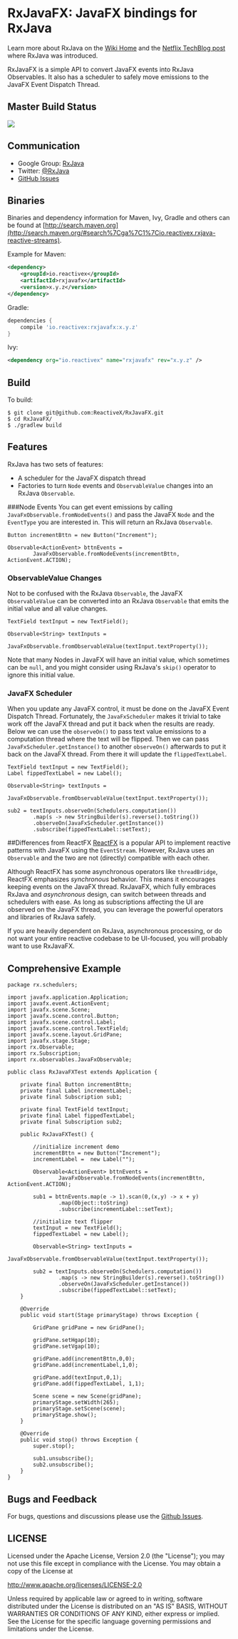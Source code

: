 # RxJavaFX: JavaFX bindings for RxJava

Learn more about RxJava on the <a href="https://github.com/ReactiveX/RxJava/wiki">Wiki Home</a> and the <a href="http://techblog.netflix.com/2013/02/rxjava-netflix-api.html">Netflix TechBlog post</a> where RxJava was introduced.

RxJavaFX is a simple API to convert JavaFX events into RxJava Observables. It also has a scheduler to safely move emissions to the JavaFX Event Dispatch Thread. 

## Master Build Status

<a href='https://travis-ci.org/ReactiveX/RxJavaFX/builds'><img src='https://travis-ci.org/ReactiveX/RxJavaFX.svg?branch=0.x'></a>

## Communication

- Google Group: [RxJava](http://groups.google.com/d/forum/rxjava)
- Twitter: [@RxJava](http://twitter.com/RxJava)
- [GitHub Issues](https://github.com/ReactiveX/RxJava/issues)


## Binaries

Binaries and dependency information for Maven, Ivy, Gradle and others can be found at [http://search.maven.org](http://search.maven.org/#search%7Cga%7C1%7Cio.reactivex.rxjava-reactive-streams).

Example for Maven:

```xml
<dependency>
    <groupId>io.reactivex</groupId>
    <artifactId>rxjavafx</artifactId>
    <version>x.y.z</version>
</dependency>
```

Gradle: 

```groovy 
dependencies {
	compile 'io.reactivex:rxjavafx:x.y.z'
}
```
Ivy:

```xml
<dependency org="io.reactivex" name="rxjavafx" rev="x.y.z" />
```

## Build

To build:

```
$ git clone git@github.com:ReactiveX/RxJavaFX.git
$ cd RxJavaFX/
$ ./gradlew build
```

## Features

RxJava has two sets of features: 
- A scheduler for the JavaFX dispatch thread
- Factories to turn `Node` events and `ObservableValue` changes into an RxJava `Observable`.

###Node Events
You can get event emissions by calling `JavaFxObservable.fromNodeEvents()` and pass the JavaFX `Node` and the `EventType` you are interested in.  This will return an RxJava `Observable`. 
```
Button incrementBttn = new Button("Increment");

Observable<ActionEvent> bttnEvents =
        JavaFxObservable.fromNodeEvents(incrementBttn, ActionEvent.ACTION);
```


### ObservableValue Changes
Not to be confused with the RxJava `Observable`, the JavaFX `ObservableValue` can be converted into an RxJava `Observable` that emits the initial value and all value changes. 

```
TextField textInput = new TextField();

Observable<String> textInputs =
        JavaFxObservable.fromObservableValue(textInput.textProperty());
```

Note that many Nodes in JavaFX will have an initial value, which sometimes can be `null`, and you might consider using RxJava's `skip()` operator to ignore this initial value. 

### JavaFX Scheduler

When you update any JavaFX control, it must be done on the JavaFX Event Dispatch Thread. Fortunately, the `JavaFxScheduler` makes it trivial to take work off the JavaFX thread and put it back when the results are ready.  Below we can use the `observeOn()` to pass text value emissions to a computation thread where the text will be flipped. Then we can pass `JavaFxScheduler.getInstance()` to another `observeOn()` afterwards to put it back on the JavaFX thread. From there it will update the `flippedTextLabel`.

```
TextField textInput = new TextField();
Label fippedTextLabel = new Label();

Observable<String> textInputs =
        JavaFxObservable.fromObservableValue(textInput.textProperty());

sub2 = textInputs.observeOn(Schedulers.computation())
        .map(s -> new StringBuilder(s).reverse().toString())
        .observeOn(JavaFxScheduler.getInstance())
        .subscribe(fippedTextLabel::setText);
```

##Differences from ReactFX
[ReactFX](https://github.com/TomasMikula/ReactFX) is a popular API to implement reactive patterns with JavaFX using the `EventStream`. However, RxJava uses an `Observable` and the two are not (directly) compatible with each other. 

Although ReactFX has some asynchronous operators like `threadBridge`, ReactFX emphasizes *synchronous* behavior. This means it encourages keeping events on the JavaFX thread. RxJavaFX, which fully embraces RxJava and *asynchronous* design, can switch between threads and schedulers with ease.  As long as subscriptions affecting the UI are observed on the JavaFX thread, you can leverage the powerful operators and libraries of RxJava safely.

If you are heavily dependent on RxJava, asynchronous processing, or do not want your entire reactive codebase to be UI-focused, you will probably want to use RxJavaFX. 

## Comprehensive Example
```
package rx.schedulers;

import javafx.application.Application;
import javafx.event.ActionEvent;
import javafx.scene.Scene;
import javafx.scene.control.Button;
import javafx.scene.control.Label;
import javafx.scene.control.TextField;
import javafx.scene.layout.GridPane;
import javafx.stage.Stage;
import rx.Observable;
import rx.Subscription;
import rx.observables.JavaFxObservable;

public class RxJavaFXTest extends Application {

    private final Button incrementBttn;
    private final Label incrementLabel;
    private final Subscription sub1;

    private final TextField textInput;
    private final Label fippedTextLabel;
    private final Subscription sub2;

    public RxJavaFXTest() {

        //initialize increment demo
        incrementBttn = new Button("Increment");
        incrementLabel =  new Label("");

        Observable<ActionEvent> bttnEvents =
                JavaFxObservable.fromNodeEvents(incrementBttn, ActionEvent.ACTION);

        sub1 = bttnEvents.map(e -> 1).scan(0,(x,y) -> x + y)
                .map(Object::toString)
                .subscribe(incrementLabel::setText);

        //initialize text flipper
        textInput = new TextField();
        fippedTextLabel = new Label();

        Observable<String> textInputs =
                JavaFxObservable.fromObservableValue(textInput.textProperty());

        sub2 = textInputs.observeOn(Schedulers.computation())
                .map(s -> new StringBuilder(s).reverse().toString())
                .observeOn(JavaFxScheduler.getInstance())
                .subscribe(fippedTextLabel::setText);
    }

    @Override
    public void start(Stage primaryStage) throws Exception {

        GridPane gridPane = new GridPane();

        gridPane.setHgap(10);
        gridPane.setVgap(10);

        gridPane.add(incrementBttn,0,0);
        gridPane.add(incrementLabel,1,0);

        gridPane.add(textInput,0,1);
        gridPane.add(fippedTextLabel, 1,1);

        Scene scene = new Scene(gridPane);
        primaryStage.setWidth(265);
        primaryStage.setScene(scene);
        primaryStage.show();
    }

    @Override
    public void stop() throws Exception {
        super.stop();

        sub1.unsubscribe();
        sub2.unsubscribe();
    }
}
```

## Bugs and Feedback

For bugs, questions and discussions please use the [Github Issues](https://github.com/ReactiveX/RxJavaFX/issues).

 
## LICENSE

Licensed under the Apache License, Version 2.0 (the "License");
you may not use this file except in compliance with the License.
You may obtain a copy of the License at

<http://www.apache.org/licenses/LICENSE-2.0>

Unless required by applicable law or agreed to in writing, software
distributed under the License is distributed on an "AS IS" BASIS,
WITHOUT WARRANTIES OR CONDITIONS OF ANY KIND, either express or implied.
See the License for the specific language governing permissions and
limitations under the License.
